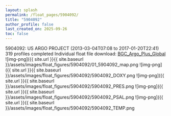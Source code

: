 ```yaml
---
layout: splash
permalink: /float_pages/5904092/
title: "5904092"
author_profile: false
last_created_on: 2025-09-26
toc: false
---
```

 
5904092: US ARGO PROJECT (2013-03-04T07:08 to 2017-01-20T22:41)
319 profiles completed
Individual float file download: [BGC_Argo_Plus_Global](https://ftp.soest.hawaii.edu/bgc_argo_plus/Individual_Floats/outliers_removed/5904092_Sprof_processed.nc)
![img-png]({{ site.url }}{{ site.baseurl }}/assets/images/float_figures/5904092/01_5904092_map.png
![img-png]({{ site.url }}{{ site.baseurl }}/assets/images/float_figures/5904092/5904092_DOXY.png
![img-png]({{ site.url }}{{ site.baseurl }}/assets/images/float_figures/5904092/5904092_PRES.png
![img-png]({{ site.url }}{{ site.baseurl }}/assets/images/float_figures/5904092/5904092_PSAL.png
![img-png]({{ site.url }}{{ site.baseurl }}/assets/images/float_figures/5904092/5904092_TEMP.png
